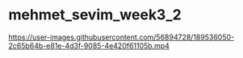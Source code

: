 # mehmet_sevim_week3_2



https://user-images.githubusercontent.com/56894728/189536050-2c65b64b-e81e-4d3f-9085-4e420f61105b.mp4


